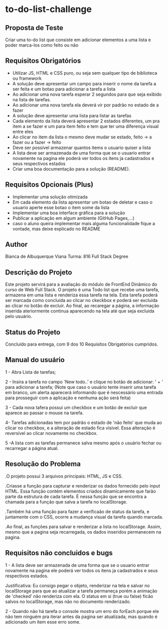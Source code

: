 # to-do-list-challenge

## Proposta de Teste

Criar uma to-do list que consiste em adicionar elementos a uma lista e poder marca-los como feito ou não

## Requisitos Obrigatórios

- Utilizar JS, HTML e CSS puro, ou seja sem qualquer tipo de biblioteca ou framework
- A solução deve apresentar um campo para inserir o nome da tarefa a ser feita e um botao para adicionar a tarefa a lista
- Ao adicionar uma nova tarefa esperar 2 segundos para que seja exibido na lista de tarefas.
- Ao adicionar uma nova tarefa ela deverá vir por padrão no estado de a fazer
- A solução deve apresentar uma lista para listar as tarefas
- Cada elemento da lista deverá apresentar 2 estados diferentes, um pra item a se fazer e um para item feito e tem que ter uma diferença visual entre eles
- Ao clicar no item da lista o mesmo deve mudar se estado, feito -> a fazer ou a fazer -> feito
- Deve ser possível armazenar quantos items o usuario quiser a lista
- A lista deve ser armazenada de uma forma que se o usuario entrar novamente na pagina ele poderá ver todos os itens ja cadastrados e seus respectivos estados
- Criar uma boa documentação para a solução (README).

## Requisitos Opcionais (Plus)

- Implementar uma solução otimizada
- Em cada elemento da lista apresentar um botao de deletar e caso o usuario aperte esse botao o item some da lista
- Implementar uma boa interface gráfica para a solução
- Publicar a aplicação em algum ambiente (GitHub Pages,...)
- caso o aluno queira implementar mais alguma funcionalidade fique a vontade, mas deixe explicado no README

## Author
 
 Bianca de Albuquerque Viana
 Turma: 816 Full Stack Degree

## Descrição do Projeto

 Este projeto servirá para a avaliação do módulo de FrontEnd Dinâmico do curso de Web Full Stack.
 O projeto é uma Todo list que recebe uma tarefa, armazena em uma lista e renderiza essa tarefa na tela. Esta tarefa poderá ser marcada como concluida ao clicar no ckeckbox e poderá ser excluida ao clicar no botão de excluir. Ao final, ao recaregar a página, a informação inserida ateriormente continua aparecendo na tela até que seja excluida pelo usuário.

 ## Status do Projeto
 
 Concluído para entrega, com 9 dos 10 Requisitos Obrigatórios cumpridos.

 ## Manual do usuário

1 - Abra Lista de tarefas;

2 - Insira a tarefa no campo 'New todo..' e clique no botão de adicionar: ' + ' para adicionar a tarefa;
(Note que caso o usuário tente inserir uma tarefa em branco, um alerta aparecerá informando que é nescessário uma entrada para prosseguir com a aplicação e nenhuma ação será feita)

3 - Cada nova tafera possui um checkbox e um botão de excluir que aparece ao passar o mouse na tarefa.

4- Tarefas adicionadas tem por padrão o estado de 'não feito' que muda ao clicar no checkbox, e a alteração de estado fica visivel. Essa alteração é reversível ao clicar novamente no checkbox.

5 -A lista com as tarefas permanece salva mesmo após o usuário fechar ou recarregar a página atual.

## Resolução do Problema

.O projeto possui 3 arquivos principais: HTML, JS e CSS.

.Criasse a função para capturar e renderizar os dados fornecido pelo input HTML. Essa função contém elementos criados dinamicamente que farão parte da estrutura de cada tarefa. É nessa função que se encontra a chamada para a função que salva a tarefa no localStorage.

.Também há uma função para fazer a verificaão de status da tarefa, e juntamente com o CSS, ocorre a mudança visual da tarefa quando marcada.

.Ao final, as funções para salvar e renderizar a lista no localStorage. Assim, mesmo que a pagina seja recarregada, os dados inseridos permanecem na pagina.

## Requisitos não concluidos e bugs

1 - A lista deve ser armazenada de uma forma que se o usuario entrar novamente na pagina ele poderá ver todos os itens ja cadastrados e seus respectivos estados.

Justificativa: Eu consigo pegar o objeto, renderizar na tela e salvar no localStorage para que ao atualizar a tarefa permaneça porém a animação de 'checked' não renderiza com ela.
O status em si (true ou false) ficão salvos no localStorage, mas não no documento renderizado.


2 - Quando não há tarefa o console mostra um erro do forEach porque ele não tem ninguém pra iterar antes da pagina ser atualizada, mas quando é adicionado um item esse erro some.
